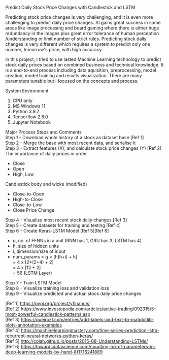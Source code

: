 Predict Daily Stock Price Changes with Candlestick and LSTM

Predicting stock price changes is very challenging, and it is even more
challenging to predict daily price changes. AI gains great success in 
some areas like image processing and board gaming where there is either huge 
redundancy in the images plus great error tolerance of human perception
/understanding or limit number of strict rules. Predicting stock daily
changes is very different which requires a system to predict only one
number, tomorrow's price, with high accuracy.  

In this project, I tried to use lasted Machine Learning technology to
predict stock daily prices based on combined business and technical knowledge.
It is a end-to-end process including data aquisition, preprocessing, model
creation, model training and results visualization. There are many parameters 
tunable but I focused on the concepts and process.

System Environment
1. CPU only
2. MS Windows 11
3. Python 3.9.7
4. Tensorflow 2.8.0
5. Jupyter Notebook

Major Process Steps and Comments  
Step 1 - Download whole history of a stock as dataset base [Ref 1]  
Step 2 - Merge the base with most recent data, and serialise it  
Step 3 - Extract features (X), and calculate stock price changes (Y) [Ref 2]  
The importance of daily prices in order  
- Close  
- Open  
- High, Low  

Candlestick body and wicks (modified)
- Close-to-Open  
- High-to-Close  
- Close-to-Low
- Close Price Change  

Step 4 - Visualize most recent stock daily changes [Ref 3]  
Step 5 - Create datasets for training and testing [Ref 4]  
Step 6 - Create Keras-LSTM Model [Ref 5][Ref 6]  
- g, no. of FFNNs in a unit (RNN has 1, GRU has 3, LSTM has 4)  
- h, size of hidden units  
- i, dimension/size of input  
- num_params = g × [h(h+i) + h]  
     = 4 x [2*(2+4) + 2]  
     = 4 x [12 + 2]  
     = 56 (LSTM Layer)  

Step 7 - Train LSTM Model  
Step 8 - Visualize training loss and validation loss  
Step 9 - Visualize predicted and actual stock daily price changes  


[Ref 1] https://pypi.org/project/yfinance/  
[Ref 2] https://www.investopedia.com/articles/active-trading/092315/5-most-powerful-candlestick-patterns.asp  
[Ref 3] https://queirozf.com/entries/add-labels-and-text-to-matplotlib-plots-annotation-examples  
[Ref 4] https://machinelearningmastery.com/time-series-prediction-lstm-recurrent-neural-networks-python-keras/  
[Ref 5] http://colah.github.io/posts/2015-08-Understanding-LSTMs/  
[Ref 6] https://towardsdatascience.com/counting-no-of-parameters-in-deep-learning-models-by-hand-8f1716241889  
